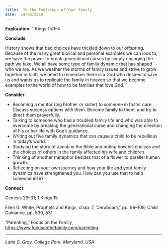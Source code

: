 ```yaml
---
title:  In the Footsteps of Your Family
date:  14/06/2019
---
```


**Exploration**: 1 Kings 15:1–4

**Conclude**

History shows that bad choices have trickled down to our offspring. Because of the many great biblical and personal examples we can look to, we have the power to break generational curses by simply changing the path we take. We all have some type of family dynamic that has shaped who we are. As we weather the storms of family issues and strive to grow together in faith, we need to remember there is a God who desires to save us and wants us to replicate the family in heaven so that we become examples to the world of how to be families that love God.

**Consider**

- Becoming a mentor (big brother or sister) to someone in foster care. Discuss success options with them. Become family to them, and try to direct them prayerfully.
- Talking to someone who had a troubled family life and who was able to overcome by breaking the generational curse and changing the direction of his or her life with God’s guidance.
- Writing out five family dynamics that can cause a child to be rebellious in today’s world.
- Studying the story of Jacob in the Bible and noting how his choices and the choices of others in the family affected his wife and children.
- Thinking of another metaphor besides that of a flower to parallel human growth.
- Reflecting on your own journey and how your life and your family dynamics have strengthened you. How can you use that to help someone else?


**Connect**

Genesis 29–31; 1 Kings 15.

Ellen G. White, Prophets and Kings, chap. 7, “Jeroboam,” pp. 99–108; Child Guidance, pp. 530, 531.

“Parenting,” Focus on the Family, https://www.focusonthefamily.com/parenting.

---

_Larie S. Gray, College Park, Maryland, USA_